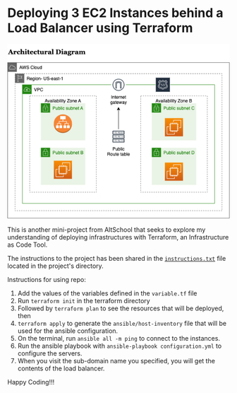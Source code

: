 # Deploying 3 EC2 Instances behind a Load Balancer using Terraform

![infrastructures-architectural-diagram](images/project-image.png "infrastructures-architectural-diagram")

This is another mini-project from AltSchool that seeks to explore my understanding of deploying infrastructures with Terraform, an Infrastructure as Code Tool.

The instructions to the project has been shared in the [`instructions.txt`](instructions.txt) file located in the project's directory.

Instructions for using repo:
1. Add the values of the variables defined in the `variable.tf` file
2. Run `terraform init` in the terraform directory
3. Followed by `terraform plan` to see the resources that will be deployed, then
4. `terraform apply` to generate the `ansible/host-inventory` file that will be used for the ansible configuration.
5. On the terminal, run `ansible all -m ping` to connect to the instances.
6. Run the ansible playbook with `ansible-playbook configuration.yml` to configure the servers.
7. When you visit the sub-domain name you specified, you will get the contents of the load balancer.

Happy Coding!!!